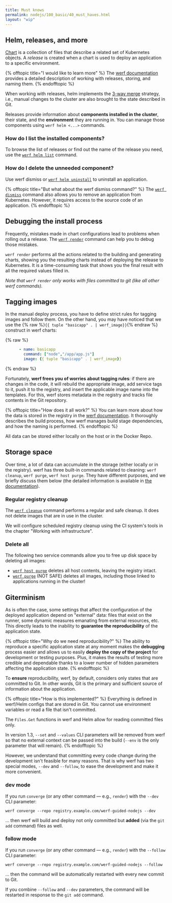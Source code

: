 ```yaml
---
title: Must knows
permalink: nodejs/100_basic/40_must_haves.html
layout: "wip"
---
```


## Helm, releases, and more

[Chart](https://helm.sh/docs/topics/charts/) is a collection of files that describe a related set of Kubernetes objects.  A _release_ is created when a chart is used to deploy an application to a specific environment.

{% offtopic title="I would like to learn more" %}
The [werf documentation](https://werf.io/documentation/advanced/helm/basics.html#release) provides a detailed description of working with releases, storing, and naming them.
{% endofftopic %}

When working with releases, helm implements the [3-way merge](https://helm.sh/docs/faq/#improved-upgrade-strategy-3-way-strategic-merge-patches) strategy, i.e., manual changes to the cluster are also brought to the state described in Git.

Releases provide information about **components installed in the cluster**, their state, and the **environment** they are running in. You can manage those components using `werf helm <...>` commands.

### How do I list the installed components?
To browse the list of releases or find out the name of the release you need, use the [`werf helm list`](https://werf.io/documentation/reference/cli/werf_helm_list.html) command.

### How do I delete the unneeded component?
Use werf dismiss or [`werf helm uninstall`](https://werf.io/documentation/reference/cli/werf_helm_uninstall.html) to uninstall an application.

{% offtopic title="But what about the werf dismiss command?" %}
The [`werf dismiss`](https://werf.io/documentation/reference/cli/werf_dismiss.html) command also allows you to remove an application from Kubernetes. However, it requires access to the source code of an application.
{% endofftopic %}

## Debugging the install process

Frequently, mistakes made in chart configurations lead to problems when rolling out a release. The [`werf render`](https://werf.io/documentation/reference/cli/werf_render.html) command can help you to debug those mistakes.

`werf render` performs all the actions related to the building and generating charts, showing you the resulting charts instead of deploying the release to Kubernetes. It is a time-consuming task that shows you the final result with all the required values filled in.

_Note that `werf render` only works with files committed to git (like all other werf commands)._

## Tagging images

In the manual deploy process, you have to define strict rules for tagging images and follow them. On the other hand, you may have noticed that we use the {% raw %}`{{ tuple "basicapp" . | werf_image}}`{% endraw %} construct in werf charts: 

{% raw %}
```yaml
      - name: basicapp
        command: ["node","/app/app.js"]
        image: {{ tuple "basicapp" . | werf_image}}
```
{% endraw %}

Fortunately, **werf frees you of worries about tagging rules**: if there are changes in the code, it will rebuild the appropriate image, add service tags to it, push it to the registry, and insert the applicable image name into the templates.  For this, werf stores metadata in the registry and tracks file contents in the Git repository. 

{% offtopic title="How does it all work?" %}
You can learn more about how the data is stored in the registry in the [werf documentation](https://werf.io/documentation/internals/stages_and_storage.html). It thoroughly describes the build process, how werf manages build stage dependencies, and how the naming is performed.
{% endofftopic %}

All data can be stored either locally on the host or in the Docker Repo.

## Storage space

Over time, a lot of data can accumulate in the storage (either locally or in the registry). werf has three built-in commands related to cleaning: `werf cleanup`, `werf purge`, `werf host purge`. They have different purposes, and we briefly discuss them below (the detailed information is available in [the documentation](https://werf.io/documentation/advanced/cleanup.html)).

### Regular registry cleanup

The [`werf cleanup`](https://ru.werf.io/documentation/reference/cli/werf_cleanup.html) command performs a regular and safe cleanup. It does not delete images that are in use in the cluster.

We will configure scheduled registry cleanup using the CI system's tools in the chapter "Working with infrastructure". 

### Delete all

The following two service commands allow you to free up disk space by deleting all images:

- [`werf host purge`](https://werf.io/documentation/reference/cli/werf_host_purge.html) deletes all host contents, leaving the registry intact.
- [`werf purge`](https://werf.io/documentation/reference/cli/werf_purge.html) (NOT SAFE) deletes all images, including those linked to applications running in the cluster!

## Giterminism

As is often the case, some settings that affect the configuration of the deployed application depend on "external" data: files that exist on the runner, some dynamic measures emanating from external resources, etc. This directly leads to the inability to **guarantee the reproducibility** of the application state.

{% offtopic title="Why do we need reproducibility?" %}
The ability to reproduce a specific application state at any moment makes the **debugging** process easier and allows us to easily **deploy the copy of the project** for development or testing purposes. Plus, it makes the results of testing more credible and dependable thanks to a lower number of hidden parameters affecting the application state.
{% endofftopic %}

To **ensure** reproducibility, werf, by default, considers only states that are committed to Git. In other words, Git is the primary and sufficient source of information about the application.

{% offtopic title="How is this implemented?" %}
Everything is defined in werf/Helm configs that are stored in Git. You cannot use environment variables or read a file that isn't committed.

The `Files.Get` functions in werf and Helm allow for reading committed files only.

In version 1.3, `--set` and `--values` CLI parameters will be removed from werf so that no external context can be passed into the build (`--env` is the only parameter that will remain).
{% endofftopic %}

However, we understand that committing every code change during the development isn't feasible for many reasons. That is why werf has two special modes, `--dev` and `--follow`, to ease the development and make it more convenient.

### dev mode

If you run `converge` (or any other command — e.g., `render`) with the `--dev` CLI parameter:

```shell
werf converge --repo registry.example.com/werf-guided-nodejs --dev
```

… then werf will build and deploy not only committed but **added** (via the `git add` command) files as well.

### follow mode 

If you run `converge` (or any other command — e.g., `render`) with the `--follow` CLI parameter:

```shell
werf converge --repo registry.example.com/werf-guided-nodejs --follow
```

… then the command will be automatically restarted with every new commit to Git.

If you combine `--follow` and `--dev` parameters, the command will be restarted in response to the `git add` command.

<div id="go-forth-button">
    <go-forth url="40_optimize.html" label="Speding up the build" framework="{{ page.label_framework }}" ci="{{ page.label_ci }}" guide-code="{{ page.guide_code }}" base-url="{{ site.baseurl }}"></go-forth>
</div>
